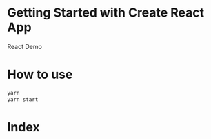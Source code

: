 # Getting Started with Create React App

React Demo


# How to use
```bash
yarn
yarn start
```

# Index